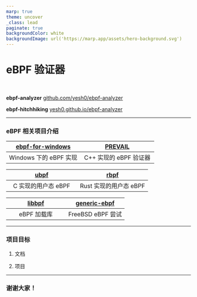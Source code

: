 ```yaml
---
marp: true
theme: uncover
_class: lead
paginate: true
backgroundColor: white
backgroundImage: url('https://marp.app/assets/hero-background.svg')
---
```


<style>
section {
  text-align: left;
}

ul {
  margin-left: 1em;
}

section::after {
  font-size: 0.8em;
}

table {
  width: 100%;
}
</style>
<style scoped>
section {
  text-align: center;
}
</style>

# eBPF 验证器

<br>

**ebpf-analyzer**
[github.com/yesh0/ebpf-analyzer](https://github.com/yesh0/ebpf-analyzer)

**ebpf-hitchhiking**
[yesh0.github.io/ebpf-analyzer](https://yesh0.github.io/ebpf-analyzer)

<!-- 大家好，我做的主要是 eBPF 验证器相关的内容。但是在介绍我这部分内容之前，我们先来看看这方面目前的现状。 -->

---

### eBPF 相关项目介绍

<!--
eBPF 大概不用多加介绍了。eBPF 源与 Linux 内核，可以在操作系统内核中运行用户提供的经沙盒保护的程序。它可以在不改动内核或是内核模块的情况下安全地扩展内核的功能。
在 Linux 相关领域里它的应用当然很多啦。但是 Linux 生态里生态外其实也都有一大堆相关项目，这里进行一些介绍。

第一个要提的是 eBPF for Windows。它是在 Windows 上建立 eBPF 程序的运行环境的一个尝试。
它用到了很多下面列举了的项目，比如 PREVAIL 和 ubpf，最终实现了 eBPF 程序从验证到 JIT 到在内核里面运行的这样一个完整的流程。


-->

| [ebpf-for-windows](https://github.com/microsoft/ebpf-for-windows) | [PREVAIL](https://github.com/vbpf/ebpf-verifier) |
|:-----------------------------------------------------------------:|:------------------------------------------------:|
| Windows 下的 eBPF 实现                                            | C++ 实现的 eBPF 验证器                           |

| [ubpf](https://github.com/iovisor/ubpf) | [rbpf](https://github.com/qmonnet/rbpf) |
|:---------------------------------------:|:---------------------------------------:|
| C 实现的用户态 eBPF                     | Rust 实现的用户态 eBPF                  |

| [libbpf](https://github.com/libbpf/libbpf) | [generic-ebpf](https://github.com/generic-ebpf/generic-ebpf) |
|:------------------------------------------:|:------------------------------------------------------------:|
| eBPF 加载库                                | FreeBSD eBPF 尝试                                            |

<style scoped>
td, th {
  width: 50%;
}
</style>

---

### 项目目标

1. 文档

<!--
eBPF 基金会有在进行 eBPF 的标准化工作，我这边的文档也记录了一些现有内核文档和实际行为的不符之处。
但是那边的工作看起来全面很多，总之把唯一一个看起来不太对劲的地方反馈过去之后可能考虑把我这方面的文档删掉，然后把链接指向那边。

另外的文档就是对 Linux 现有验证器的源码阅读笔记。

源码文档的话 `#[deny(missing_docs)]` 硬性要求所有公开的 API 都有文档，这方面应该还可以。
-->

2. 项目

<!--
实现了与 zCore 的整合，未考虑 map，可以在 20 行内实现程序的验证。
-->

---

### 谢谢大家！
